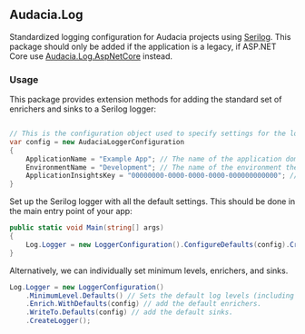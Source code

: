 ﻿## Audacia.Log

Standardized logging configuration for Audacia projects using [Serilog](https://serilog.net).
This package should only be added if the application is a legacy, if ASP.NET Core use [Audacia.Log.AspNetCore](https://dev.azure.com/audacia/Audacia/_git/Audacia.Log?path=%2FAudacia.Log.AspNetCore&_a=readme) instead.

### Usage

This package provides extension methods for adding the standard set of enrichers and sinks to a Serilog logger:

```c#

// This is the configuration object used to specify settings for the logger.
var config = new AudaciaLoggerConfiguration
{
    ApplicationName = "Example App"; // The name of the application domain.
    EnvironmentName = "Development"; // The name of the environment the application is currently running in.
    ApplicationInsightsKey = "00000000-0000-0000-0000-000000000000"; // The instrumentation key of an application insights resource. This is ignored if its null.
}
```

Set up the Serilog logger with all the default settings. This should be done in the main entry point of your app:

```c#
public static void Main(string[] args)
{
    Log.Logger = new LoggerConfiguration().ConfigureDefaults(config).CreateLogger();
}
```

Alternatively, we can individually set minimum levels, enrichers, and sinks.

```c#
Log.Logger = new LoggerConfiguration()
    .MinimumLevel.Defaults() // Sets the default log levels (including filtering out noise from Microsoft and IdentityServer4 modules).
    .Enrich.WithDefaults(config) // add the default enrichers.
    .WriteTo.Defaults(config) // add the default sinks.
    .CreateLogger();
```
